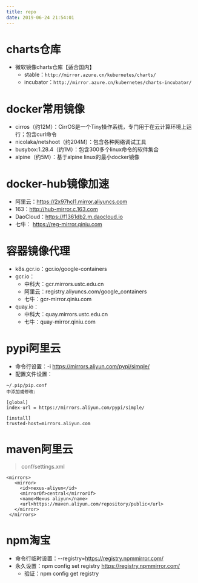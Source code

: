 ```yaml
---
title: repo
date: 2019-06-24 21:54:01
---
```

# charts仓库

* 微软镜像charts仓库【适合国内】
  * stable：`http://mirror.azure.cn/kubernetes/charts/`
  * incubator：`http://mirror.azure.cn/kubernetes/charts-incubator/`

# docker常用镜像

* cirros（约12M）：CirrOS是一个Tiny操作系统，专门用于在云计算环境上运行；包含curl命令
* nicolaka/netshoot（约204M）：包含各种网络调试工具
* busybox:1.28.4（约1M）：包含300多个linux命令的软件集合
* alpine（约5M）：基于alpine linux的最小docker镜像

# docker-hub镜像加速
- 阿里云：https://2x97hcl1.mirror.aliyuncs.com
- 163：http://hub-mirror.c.163.com
- DaoCloud：https://f1361db2.m.daocloud.io
- 七牛： https://reg-mirror.qiniu.com

# 容器镜像代理
* k8s.gcr.io：gcr.io/google-containers
* gcr.io：
  * 中科大：gcr.mirrors.ustc.edu.cn
  * 阿里云：registry.aliyuncs.com/google_containers
  * 七牛：gcr-mirror.qiniu.com
* quay.io：
  * 中科大：quay.mirrors.ustc.edu.cn
  * 七牛：quay-mirror.qiniu.com

# pypi阿里云
- 命令行设置：-i https://mirrors.aliyun.com/pypi/simple/
- 配置文件设置：

```
~/.pip/pip.conf
中添加或修改:

[global]
index-url = https://mirrors.aliyun.com/pypi/simple/

[install]
trusted-host=mirrors.aliyun.com
```

# maven阿里云
>conf/settings.xml

```
<mirrors>
   <mirror>
     <id>nexus-aliyun</id>
     <mirrorOf>central</mirrorOf>
     <name>Nexus aliyun</name>
     <url>https://maven.aliyun.com/repository/public</url>
   </mirror>
 </mirrors>
```

# npm淘宝
- 命令行临时设置：--registry=https://registry.npmmirror.com/
- 永久设置：npm config set registry https://registry.npmmirror.com/
    + 验证：npm config get registry

